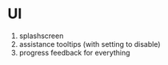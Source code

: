 # UI

1. splashscreen
2. assistance tooltips (with setting to disable)
3. progress feedback for everything
